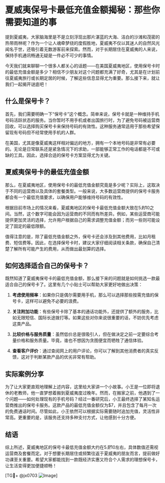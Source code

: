 # 夏威夷保号卡最低充值金额揭秘：那些你需要知道的事

提到夏威夷，大家脑海里是不是立刻浮现出那片湛蓝的大海、洁白的沙滩和茂密的热带雨林呢？作为一个让人魂牵梦绕的度假胜地，夏威夷不仅以其迷人的自然风光闻名于世，还吸引着无数游客前来探索。然而，对于长期居住在夏威夷的人来说，保持手机通讯畅通无疑是一件必不可少的事情。

今天我们就来聊聊一个很多人都关心的话题——在美国夏威夷地区，使用保号卡时的最低充值金额是多少？相信不少朋友对这个问题都充满了好奇，尤其是在计划前往夏威夷旅行或长期定居的时候，了解这些信息显得尤为重要。那么接下来，就让我们一起揭开谜底吧！

## 什么是保号卡？

首先，我们需要明确一下“保号卡”这个概念。简单来说，保号卡就是一种维持手机号码活跃状态的服务。当你暂时不用手机或者出国旅行时，为了避免号码被运营商回收，可以选择购买保号卡来保持号码的有效性。这种服务通常适用于那些希望保留现有号码但不经常使用手机的人群。

在美国，尤其是像夏威夷这样相对偏远的地方，拥有一个本地号码是非常有必要的。无论是日常联系还是紧急情况下的求助，一部能够正常工作的电话都是不可或缺的工具。因此，选择合适的保号卡方案显得尤为关键。

## 夏威夷保号卡的最低充值金额

那么，在夏威夷地区，使用保号卡的最低充值金额究竟是多少呢？实际上，这取决于不同的运营商以及具体的套餐类型。一般来说，大多数运营商提供的保号卡服务都会有一个最低充值要求，以确保用户能够维持号码的有效性。

根据目前市场上的情况来看，夏威夷地区的保号卡最低充值金额大致在$5到$10之间。当然，这个数字可能会因为运营商的不同而有所差异。例如，某些运营商可能提供更加灵活的选择，允许用户根据自己的需求调整充值金额；而另一些则可能设定了固定的最低限额。

值得注意的是，除了最低充值金额之外，保号卡还会涉及到其他费用，比如月租费、短信费等。因此，在选择保号卡时，建议大家仔细阅读相关条款，确保自己清楚了解所有可能产生的费用，从而做出最划算的选择。

## 如何选择适合自己的保号卡？

既然知道了夏威夷保号卡的最低充值金额，那么接下来的问题就是如何挑选一款最适合自己的保号卡了。这里有几个小贴士可以帮助大家更好地做出决策：

1. **考虑使用频率**：如果你只是偶尔需要用手机，那么可以选择那些按需充值的保号卡，这样可以避免不必要的浪费。
   
2. **关注附加功能**：有些保号卡除了基本的通话功能外，还提供了额外的服务，比如无限短信、国际长途拨打等。如果这些对你来说很重要的话，不妨优先考虑这类产品。

3. **比较价格与服务质量**：虽然低价总是很吸引人，但在做决定之前一定要综合考量价格和服务质量。毕竟，谁也不想因为贪图便宜而牺牲了通信体验。

4. **查看客户评价**：通过查阅网上的用户评论，你可以了解到其他消费者的真实反馈，这对于判断某款产品的优劣非常有帮助。

## 实际案例分享

为了让大家更直观地理解上述内容，这里给大家讲一个小故事。小王是一位即将退休的老教师，他一直梦想着搬到夏威夷度过晚年。然而，在搬家之前，他遇到了一个问题——如何处理现有的手机号码？经过一番研究后，小王最终选择了某知名运营商推出的保号卡服务。这款产品的最低充值金额仅为$7，并且包含了每月一次的免费通话时间。尽管如此，小王依然可以根据实际需要随时追加充值，灵活性非常高。更重要的是，该服务还支持多种支付方式，让他感到十分方便。

## 结语

综上所述，夏威夷地区的保号卡最低充值金额大约在$5至$10左右，具体数值还需视运营商及套餐而定。对于想要长期居住或频繁往返于夏威夷的朋友而言，提前做好功课至关重要。希望大家都能找到一款既经济实惠又符合个人需求的理想保号卡，让生活变得更加便捷顺畅！

[TG💪+ @jx0703 ![Image](https://github.com/user-attachments/assets/dbca1d08-cadb-493c-b0ec-ad6f7a83f270)]